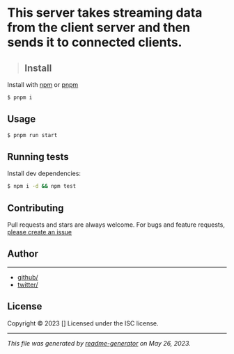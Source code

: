 # This server takes streaming data from the client server and then sends it to connected clients.

> ## Install

Install with [npm](https://www.npmjs.com/) or [pnpm](https://www.pnpm.io/)

```sh
$ pnpm i
```

## Usage

```sh
$ pnpm run start
```

## Running tests

Install dev dependencies:

```sh
$ npm i -d && npm test
```

## Contributing

Pull requests and stars are always welcome. For bugs and feature requests, [please create an issue](https://github.com/prabal01pathak/streaming-server/issues)

## Author

***

* [github/](https://github.com/prabal01pathak/)
* [twitter/](http://twitter.com/prabal01pathak/)

## License

Copyright © 2023 []
Licensed under the ISC license.

***

_This file was generated by [readme-generator](https://github.com/jonschlinkert/readme-generator) on May 26, 2023._
